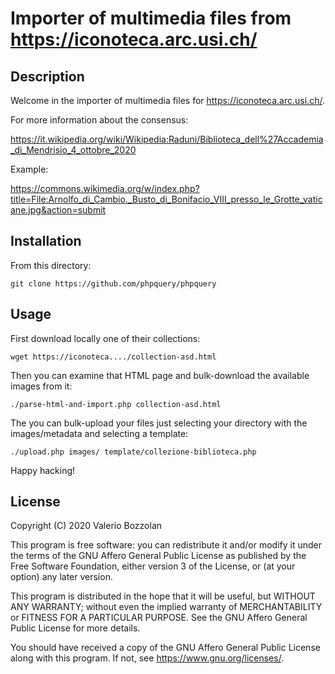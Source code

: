 # Importer of multimedia files from https://iconoteca.arc.usi.ch/

## Description

Welcome in the importer of multimedia files for https://iconoteca.arc.usi.ch/.

For more information about the consensus:

https://it.wikipedia.org/wiki/Wikipedia:Raduni/Biblioteca_dell%27Accademia_di_Mendrisio_4_ottobre_2020

Example:

https://commons.wikimedia.org/w/index.php?title=File:Arnolfo_di_Cambio._Busto_di_Bonifacio_VIII_presso_le_Grotte_vaticane.jpg&action=submit

## Installation

From this directory:

```
git clone https://github.com/phpquery/phpquery
```

## Usage ##

First download locally one of their collections:

```
wget https://iconoteca..../collection-asd.html
```

Then you can examine that HTML page and bulk-download the available images from it:

```
./parse-html-and-import.php collection-asd.html
```

The you can bulk-upload your files just selecting your directory with the images/metadata and selecting a template:

```
./upload.php images/ template/collezione-biblioteca.php
```

Happy hacking!

## License

Copyright (C) 2020 Valerio Bozzolan

This program is free software: you can redistribute it and/or modify it under the terms of the GNU Affero General Public License as published by the Free Software Foundation, either version 3 of the License, or (at your option) any later version.

This program is distributed in the hope that it will be useful, but WITHOUT ANY WARRANTY; without even the implied warranty of MERCHANTABILITY or FITNESS FOR A PARTICULAR PURPOSE. See the GNU Affero General Public License for more details.

You should have received a copy of the GNU Affero General Public License along with this program. If not, see <https://www.gnu.org/licenses/>.
